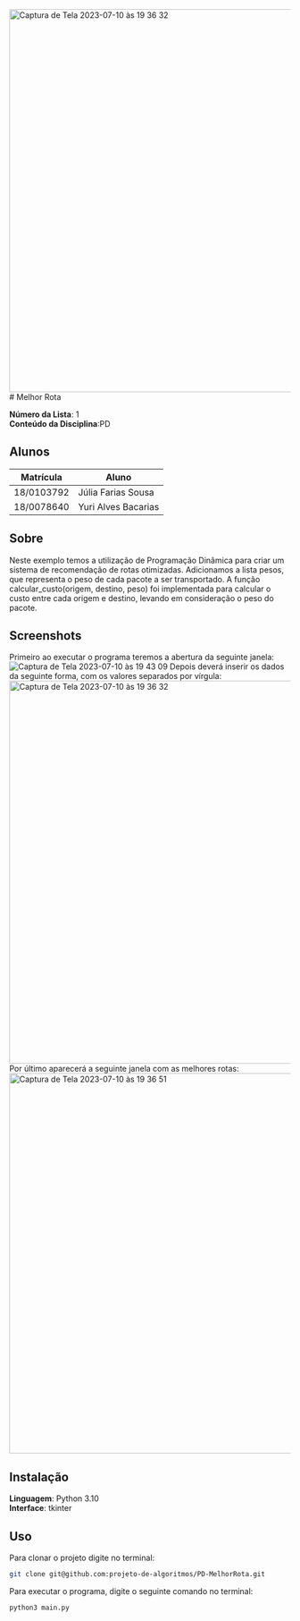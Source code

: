 <img width="685" alt="Captura de Tela 2023-07-10 às 19 36 32" src="https://github.com/projeto-de-algoritmos/PD-MelhorRota/assets/60350851/95c192db-b696-4f39-b8e8-558ff7455ac7">
# Melhor Rota

**Número da Lista**: 1<br>
**Conteúdo da Disciplina**:PD <br>

## Alunos
|Matrícula | Aluno |
| -- | -- |
| 18/0103792  | Júlia Farias Sousa|
| 18/0078640 |  Yuri Alves Bacarias|

## Sobre 
Neste exemplo temos a utilização de Programação Dinâmica para criar um  sistema de recomendação de rotas otimizadas. Adicionamos a lista pesos, que representa o peso de cada pacote a ser transportado. A função calcular_custo(origem, destino, peso) foi implementada para calcular o custo entre cada origem e destino, levando em consideração o peso do pacote. 

## Screenshots
Primeiro ao executar o programa teremos a abertura da seguinte janela:
![Captura de Tela 2023-07-10 às 19 43 09](https://github.com/projeto-de-algoritmos/PD-MelhorRota/assets/60350851/fd21bc76-6dff-4c8c-8c65-23329541c886)
Depois deverá inserir os dados da seguinte forma, com os valores separados por vírgula:
<img width="685" alt="Captura de Tela 2023-07-10 às 19 36 32" src="https://github.com/projeto-de-algoritmos/PD-MelhorRota/assets/60350851/0e38f3c9-babf-4e85-8ff4-0611961d597d">
Por último aparecerá a seguinte janela com as melhores rotas:
<img width="680" alt="Captura de Tela 2023-07-10 às 19 36 51" src="https://github.com/projeto-de-algoritmos/PD-MelhorRota/assets/60350851/194dafb2-d096-4002-915e-e110a405db88">



## Instalação 
**Linguagem**: Python 3.10<br>
**Interface**: tkinter<br>

## Uso 
Para clonar o projeto digite no terminal:
```bash
git clone git@github.com:projeto-de-algoritmos/PD-MelhorRota.git
```
Para executar o programa, digite o seguinte comando no terminal:
```bash
python3 main.py
```



